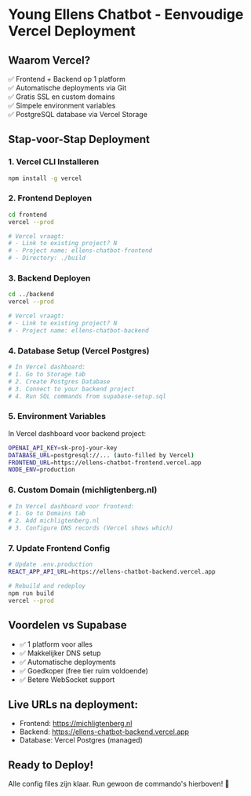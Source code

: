 # Young Ellens Chatbot - Eenvoudige Vercel Deployment

## Waarom Vercel?
✅ Frontend + Backend op 1 platform  
✅ Automatische deployments via Git  
✅ Gratis SSL en custom domains  
✅ Simpele environment variables  
✅ PostgreSQL database via Vercel Storage  

## Stap-voor-Stap Deployment

### 1. Vercel CLI Installeren
```bash
npm install -g vercel
```

### 2. Frontend Deployen
```bash
cd frontend
vercel --prod

# Vercel vraagt:
# - Link to existing project? N
# - Project name: ellens-chatbot-frontend  
# - Directory: ./build
```

### 3. Backend Deployen  
```bash
cd ../backend
vercel --prod

# Vercel vraagt:
# - Link to existing project? N
# - Project name: ellens-chatbot-backend
```

### 4. Database Setup (Vercel Postgres)
```bash
# In Vercel dashboard:
# 1. Go to Storage tab
# 2. Create Postgres Database
# 3. Connect to your backend project
# 4. Run SQL commands from supabase-setup.sql
```

### 5. Environment Variables
In Vercel dashboard voor backend project:

```bash
OPENAI_API_KEY=sk-proj-your-key
DATABASE_URL=postgresql://... (auto-filled by Vercel)
FRONTEND_URL=https://ellens-chatbot-frontend.vercel.app
NODE_ENV=production
```

### 6. Custom Domain (michligtenberg.nl)
```bash
# In Vercel dashboard voor frontend:
# 1. Go to Domains tab
# 2. Add michligtenberg.nl
# 3. Configure DNS records (Vercel shows which)
```

### 7. Update Frontend Config
```bash
# Update .env.production
REACT_APP_API_URL=https://ellens-chatbot-backend.vercel.app

# Rebuild and redeploy
npm run build
vercel --prod
```

## Voordelen vs Supabase
- ✅ 1 platform voor alles
- ✅ Makkelijker DNS setup  
- ✅ Automatische deployments
- ✅ Goedkoper (free tier ruim voldoende)
- ✅ Betere WebSocket support

## Live URLs na deployment:
- Frontend: https://michligtenberg.nl
- Backend: https://ellens-chatbot-backend.vercel.app  
- Database: Vercel Postgres (managed)

## Ready to Deploy!
Alle config files zijn klaar. Run gewoon de commando's hierboven! 🎉